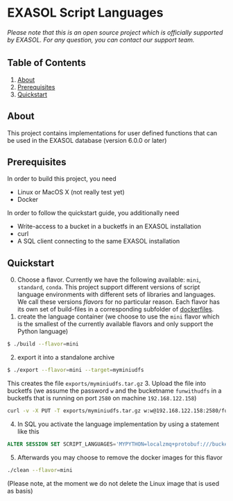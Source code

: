 # EXASOL Script Languages

###### Please note that this is an open source project which is officially supported by EXASOL. For any question, you can contact our support team.

## Table of Contents
1. [About](#about)
2. [Prerequisites](#prerequisites)
3. [Quickstart](#quickstart)

<!--
4. [Overview](#overview)
5. [EXASOL script language protocol](#exasol-script-language-protocol)
6. [Linux Container for script languages](#linux-container-for-script-languages)
7. [Script language clients](#script-language-clients)
-->

## About
This project contains implementations for user defined functions that can be used in the EXASOL database (version 6.0.0 or later)

## Prerequisites
In order to build this project, you need
* Linux or MacOS X (not really test yet)
* Docker

In order to follow the quickstart guide, you additionally need
* Write-access to a bucket in a bucketfs in an EXASOL installation
* curl
* A SQL client connecting to the same EXASOL installation

## Quickstart
0. Choose a flavor. Currently we have the following available: `mini`, `standard`, `conda`.
This project support different versions of script language environments with different sets of libraries and languages.
We call these versions _flavors_ for no particular reason.
Each flavor has its own set of build-files in a corresponding subfolder of [dockerfiles](dockerfiles).
1. create the language container (we choose to use the `mini` flavor which is the smallest of the currently available flavors and only support the Python language)
```bash
$ ./build --flavor=mini
```
2. export it into a standalone archive
```bash
$ ./export --flavor=mini --target=myminiudfs
```
This creates the file `exports/myminiudfs.tar.gz`
3. Upload the file into bucketfs (we assume the password `w` and the bucketname `funwithudfs` in a bucketfs that is running on port `2580` on machine `192.168.122.158`)
```bash
curl -v -X PUT -T exports/myminiudfs.tar.gz w:w@192.168.122.158:2580/funwithudfs/myminiudfs.tar.gz
```
4. In SQL you activate the language implementation by using a statement like this
```sql
ALTER SESSION SET SCRIPT_LANGUAGES='MYPYTHON=localzmq+protobuf:///bucketfsname/funwithudfs/myminiudfs?lang=python#buckets/bucketfsname/funwithudfs/myminiudfs/exaudf/exaudfclient';
```
5. Afterwards you may choose to remove the docker images for this flavor
```bash
./clean --flavor=mini
```

(Please note, at the moment we do not delete the Linux image that is used as basis)


<!--
## Overview

EXASOL is shipped with the support for various script languages: Java, Python, R and Lua. But 
EXASOL's script framework allows to expand its language support in two dimensions. You can upload
additional libraries and packages for the existing languages. But if you want to run other programming
languages directly within the EXASOL cluster, you can even install these languages by your own.

Scripts can be used in EXASOL in two main areas. On the one hand, user-defined functions (UDFs) 
can be used to run all kinds of scalar, aggregate and analytical logic on table data. You can even 
create MapReduce scripts which are directly integrated in normal SQL queries. On the other hand,
the so-called adapter scripts implement the underlying logic for virtual schemas. Virtual schemas 
contain virtual tables which look and behave like normal, persistent tables in EXASOL. If you query 
that data, the adapter script logic cares about how to transfer the actual data from the specified
external data source, and what parts of the SQL query can be pushed down to that underlying system.

Before you start to integrate new languages, we highly recommend to read section `UDF scripts` and 
in particular the subsection `Expanding script languages using BucketFS` in the EXASOL user manual.
This will give you a good overview about the general concepts and the following technical topics:

* Basics of EXASOL UDFs
* How to use BucketFS, EXASOL's synchronous cluster files system
* What script clients are and how they can be built
* How to define a script language alias in EXASOL in your session/system

In this project, we provide a detailed documentation for the communication API between EXASOL and 
script clients and implementations of these clients that you can upload and use on your system. 
If you want to integrate further languages, we would be very happy if you give us your feedback or 
even start contributing to that open source project so that others in the community can take advantage 
of your development.


## EXASOL script language protocol

When scripts in EXASOL are used, the database starts virtual machines in a safe environment using a 
Linux container and the corresponding script client. 

Note: Lua-scripts are different because they are compiled directly into the database engine.

The communication protocol between the virtual machines and the database are based on two main technologies:
* ZeroMQ library (http://zeromq.org/) for createing ipc sockets
* Google's Protocol Buffers (https://github.com/google/protobuf) for encoding messages

The protocol details can be found in file [script_client.proto](script_client.proto)

In general, the following message types have to be implemented by the script client:

* __MT_CLIENT__:  The script language implementation is alive and requests more information
* __MT_INFO__: Basic information about the EXASOL system and cluster configuration and the UDF script code
* __MT_META__:  Names and data types of the data to send between EXASOL and the script language implementation
* __MT_CLOSE__: Terminates the connection to EXASOL
* __MT_IMPORT__: Request the source code of other scripts or information stored in CONNECTION objects
* __MT_NEXT__: Request more data to be sent fom EXASOL to the UDF
* __MT_RESET__: Restart the input data iterator to the beginning
* __MT_EMIT__: Send results from the UDF to EXASOL
* __MT_RUN__: Change status to indicate the start of data transfers
* __MT_DONE__: Indicate that the UDF will send no more results for the current group of data
* __MT_CLEANUP__: Send to indicate that no more groups of data will have to be processed by the script language implementation and that it may stop
* __MT_FINISHED__: Sent when the script language implementation successfully stopped
* __MT_CALL__: Used to call a certain function in the UDF when in Single-Call mode
* __MT_RETURN__: Used to send the result of the Single-Call function call
* __MT_UNDEFINED_CALL__: Sent when a script does not implement a requested single-call function

There exist two *deprecated* message types which were used for eUDFs:
_MT_PING_PONG_, _MT_TRY_AGAIN_


Here is a sketch of the interaction between EXASOL and script language
client when using the language in a UDF context:

After being started by the database, the language implementation takes
initiative, it sends a message of type MT_CLIENT to the database,
which responds with a message of type MT_INFO which among general
information about the EXASOL system and the UDF (like database name,
database, the number of cluster nodes, etc.) also contains the actual
source code of the UDF.  Then the script language implementation
requests the meta data of the current UDF: types and names of input
and output columns, the call mode and the required input and output
iteration behaviors.
 
Finally, the script language implementation notifies the database
system that it is up and running and will be requesting and sending
actual data using the MT_RUN message.

Then the UDF and EXASOL iteratively interchange data. Here, the UDF
requests new data with MT_NEXT messages, and sends results with
MT_EMIT messages.

A different context of use is single-call mode, here, the script is
started and a single function is called in the script. Single-call
mode is used when the SQL Compiler uses information that is provided
via scripts, for instance when virtual schemas are defined using
adapter scripts.

The details of the protocol can best be understood by examining the
source code of the example implementations.
 

## Linux Container for script languages

In order to create the Linux container which is used to abstract the
script language implementation from EXASOL, we use Docker
(https://www.docker.com) as a _build tool_. Inside the EXASOL cluster
We do __not__ use Docker in order to _run_ script language
implementation.

In addition to the Docker file which describes how to build a first
version of the Linux container, we also provide a small shell script
in folder [linux_container](linux_container) which cares about some 
packaging details.

###### Please note that all files in the Linux container are owned by the same operating system user that is used to run the UDF. This means that files in the Linux container like /etc/shadow are readable by any database user that can execute UDF scripts. As a consequence, when creating a new Linux container, you have to make sure that it does not contain any sensitive data. If you need to access these kind of data in UDFs, please use a __private__ bucket to store them.

## Script language clients

Some examples of script language implementations are provided in the
corresponding subfolders, including the details about how to build these
clients.
-->